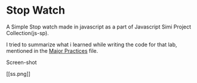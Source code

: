 # Stop Watch

A Simple Stop watch made in javascript as a part of Javascript Simi Project Collection(js-sp).

I tried to summarize what i learned while writing the code for that lab, mentioned in the [Major Practices](major-practices-in-the-project.md) file.

Screen-shot

[[ss.png]]
